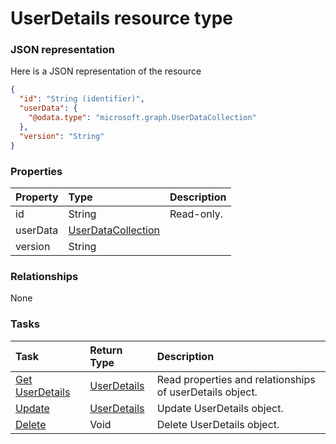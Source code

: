# UserDetails resource type



### JSON representation

Here is a JSON representation of the resource

<!-- {
  "blockType": "resource",
  "optionalProperties": [

  ],
  "@odata.type": "microsoft.graph.UserDetails"
}-->

```json
{
  "id": "String (identifier)",
  "userData": {
    "@odata.type": "microsoft.graph.UserDataCollection"
  },
  "version": "String"
}

```
### Properties
| Property	   | Type	|Description|
|:---------------|:--------|:----------|
|id|String| Read-only.|
|userData|[UserDataCollection](userdatacollection.md)||
|version|String||

### Relationships
None


### Tasks

| Task		   | Return Type	|Description|
|:---------------|:--------|:----------|
|[Get UserDetails](../api/userdetails_get.md) | [UserDetails](userdetails.md) |Read properties and relationships of userDetails object.|
|[Update](../api/userdetails_update.md) | [UserDetails](userdetails.md)	|Update UserDetails object. |
|[Delete](../api/userdetails_delete.md) | Void	|Delete UserDetails object. |

<!-- uuid: 8964a217-cc9a-484e-a8b7-7bc81a8fc442
2015-10-15 16:49:31 UTC -->
<!-- {
  "type": "#page.annotation",
  "description": "UserDetails resource",
  "keywords": "",
  "section": "documentation",
  "tocPath": ""
}-->